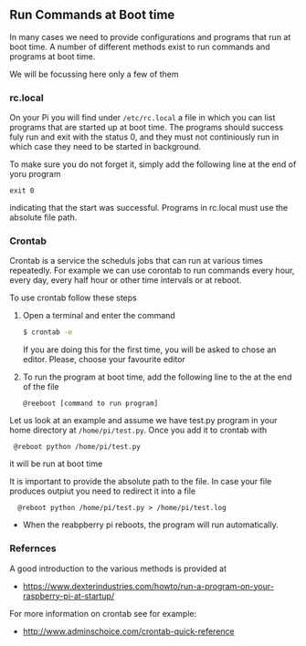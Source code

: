 ## Run Commands at Boot time

In many cases we need to provide configurations and programs that run
at boot time.  A number of different methods exist to run commands and
programs at boot time.


We will be focussing here only a few of them

### rc.local

On your Pi you will find under `/etc/rc.local` a file in which you can
list programs that are started up at boot time. The programs should
success fuly run and exit with the status 0, and they must not
continiously run in which case they need to be started in background.

To make sure you do not forget it, simply add the following line at
the end of yoru program

    exit 0

indicating that the start was successful. Programs in rc.local must
use the absolute file path.

### Crontab


Crontab is a service the scheduls jobs that can run at
various times repeatedly.  For example we can use corontab to run
commands every hour, every day, every half hour or other time
intervals or at reboot.

To use crontab follow these steps


1. Open a terminal and enter the command

   ```bash
   $ crontab -e
   ```
   
   If you are doing this for the first time, you will be asked to chose
   an editor. Please, choose your favourite editor
2. To run the program at boot time, add the following line to the at the end
   of the file

   ```
   @reeboot [command to run program]
   ```


Let us look at an example and assume we have test.py program in your
home directory at `/home/pi/test.py`. Once you add it to crontab with

     @reboot python /home/pi/test.py

it will be run at boot time

It is important to provide the absolute path to the file. In case your
file produces outpiut you need to redirect it into a file

      @reboot python /home/pi/test.py > /home/pi/test.log


* When the reabpberry pi reboots, the program will run automatically.


### Refernces

A good introduction to the various methods is provided at

* <https://www.dexterindustries.com/howto/run-a-program-on-your-raspberry-pi-at-startup/>

For more information on crontab see for example:

* <http://www.adminschoice.com/crontab-quick-reference>

